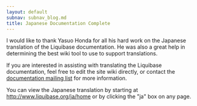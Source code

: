 ```yaml
---
layout: default
subnav: subnav_blog.md
title: Japanese Documentation Complete
---
```

I would like to thank Yasuo Honda for all his hard work on the Japanese translation of the Liquibase documentation.  He was also a great help in determining the best wiki tool to use to support translations.

If you are interested in assisting with translating the Liquibase documentation, feel free to edit the site wiki directly, or contact the <a href="http://sourceforge.net/mail/?group_id=187970">documentation mailing list</a> for more information.

You can view the Japanese translation by starting at <a href="http://www.liquibase.org/ja/home">http://www.liquibase.org/ja/home</a> or by clicking the "ja" box on any page.

